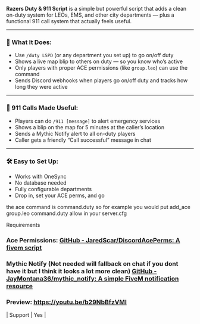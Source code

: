**Razers Duty & 911 Script** is a simple but powerful script that adds a clean on-duty system for LEOs, EMS, and other city departments — plus a functional 911 call system that actually feels useful.

---

### 🚓 What It Does:

* Use `/duty LSPD` (or any department you set up) to go on/off duty
* Shows a live map blip to others on duty — so you know who’s active
* Only players with proper ACE permissions (like `group.leo`) can use the command
* Sends Discord webhooks when players go on/off duty and tracks how long they were active

---

### 🚨 911 Calls Made Useful:

* Players can do `/911 [message]` to alert emergency services
* Shows a blip on the map for 5 minutes at the caller’s location
* Sends a Mythic Notify alert to all on-duty players
* Caller gets a friendly “Call successful” message in chat

---

### 🛠️ Easy to Set Up:

* Works with OneSync
* No database needed
* Fully configurable departments
* Drop in, set your ACE perms, and go

the ace command is command.duty so for example you would put add_ace group.leo command.duty allow in your server.cfg

Requirements

### Ace Permissions: [GitHub - JaredScar/DiscordAcePerms: A fivem script](https://github.com/JaredScar/DiscordAcePerms)

### Mythic Notify (Not needed will fallback on chat if you dont have it but I think it looks a lot more clean) [GitHub - JayMontana36/mythic_notify: A simple FiveM notification resource](https://github.com/JayMontana36/mythic_notify)

### Preview: https://youtu.be/b29NbBfzVMI

| Support | Yes |
